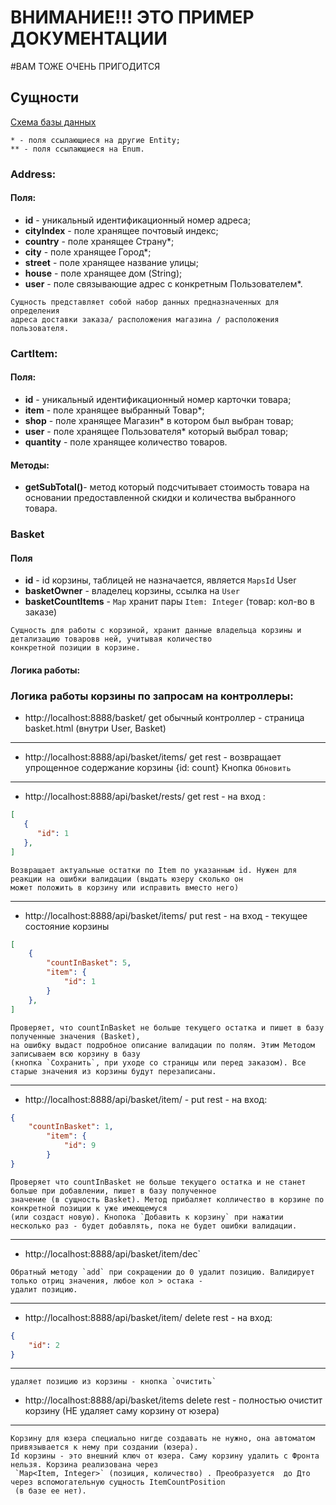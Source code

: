 # ВНИМАНИЕ!!! ЭТО ПРИМЕР ДОКУМЕНТАЦИИ
#ВАМ ТОЖЕ ОЧЕНЬ ПРИГОДИТСЯ

## Сущности

[Схема базы данных](https://dbdiagram.io/embed/614c9d0e825b5b0146107aac)

```
* - поля ссылающиеся на другие Entity;
** - поля ссылающиеся на Enum.
```



### Address:

#### Поля:

- **id** - уникальный идентификационный номер адреса;
- **cityIndex** - поле хранящее почтовый индекс;
- **country** - поле хранящее Страну*;
- **city** - поле хранящее Город*;
- **street** - поле хранящее название улицы;
- **house** - поле хранящее дом (String);
- **user** - поле связывающие адрес с конкретным Пользователем*.

```
Сущность представляет собой набор данных предназначенных для определения 
адреса доставки заказа/ расположения магазина / расположения пользователя.
```

### CartItem:

#### Поля:

- **id** - уникальный идентификационный номер карточки товара;
- **item** - поле хранящее выбранный Товар*;
- **shop** - поле хранящее Магазин* в котором был выбран товар;
- **user** - поле хранящее Пользователя* который выбрал товар;
- **quantity** - поле хранящее количество товаров.

#### Методы:

- **getSubTotal()**- метод который подсчитывает стоимость товара на основании предоставленной скидки и количества
  выбранного товара.


### Basket

#### Поля

- **id** - id корзины, таблицей не назначается, является `MapsId` User
- **basketOwner** - владелец корзины, ссылка на `User`
- **basketCountItems** - `Map` хранит пары `Item: Integer` (товар: кол-во в заказе) 

```
Сущность для работы с корзиной, хранит данные владельца корзины и детализацию товаровв ней, учитывая количество 
конкретной позиции в корзине. 
```
#### Логика работы:

### Логика работы корзины по запросам на контроллеры:

- http://localhost:8888/basket/ get обычный контроллер - страница basket.html (внутри User, Basket)
---

- http://localhost:8888/api/basket/items/ get rest - возвращает упрощенное содержание корзины {id: count} Кнопка `Обновить`
---

- http://localhost:8888/api/basket/rests/ get rest - на вход :
```json
[
   {
      "id": 1
   },
] 
```
```
Возвращает актуальные остатки по Item по указанным id. Нужен для реакции на ошибки валидации (выдать юзеру сколько он 
может положить в корзину или исправить вместо него)
```
---

- http://localhost:8888/api/basket/items/ put rest - на вход - текущее состояние корзины
```json
[
    {
        "countInBasket": 5,
        "item": {
            "id": 1
        }
    },
]
```
```
Проверяет, что countInBasket не больше текущего остатка и пишет в базу полученные значения (Basket),
на ошибку выдаст подробное описание валидации по полям. Этим Методом записываем всю корзину в базу 
(кнопка `Сохранить`, при уходе со страницы или перед заказом). Все старые значения из корзины будут перезаписаны.
```
---

- http://localhost:8888/api/basket/item/ - put rest - на вход:
``` json
{
    "countInBasket": 1,
        "item": {
            "id": 9
        }
}
```
```
Проверяет что countInBasket не больше текущего остатка и не станет больше при добавлении, пишет в базу полученное
значение (в сущность Basket). Метод прибаляет колличество в корзине по конкретной позиции к уже имеющемуся 
(или создаст новую). Кнопока `Добавить к корзину` при нажатии несколько раз - будет добавлять, пока не будет ошибки валидации.
```
---
- http://localhost:8888/api/basket/item/dec` 
```
Обратный методу `add` при сокращении до 0 удалит позицию. Валидирует только отриц значения, любое кол > остака - 
удалит позицию.
```
---

- http://localhost:8888/api/basket/item/ delete rest - на вход:
```json
{
    "id": 2
}
```
--- 
```
удаляет позицию из корзины - кнопка `очистить`
```
- http://localhost:8888/api/basket/items delete rest - полностью очистит корзину (НЕ удаляет саму корзину от юзера)

---
```
Корзину для юзера специально нигде создавать не нужно, она автоматом привязывается к нему при создании (юзера).  
Id корзины - это внешний ключ от юзера. Саму корзину удалить с Фронта нельзя. Корзина реализована через
 `Map<Item, Integer>` (позиция, количество) . Преобразуется  до Дто через вспомогательную сущность ItemCountPosition
 (в базе ее нет).
```
